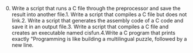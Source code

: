 0. Write a script that runs a C file through the preprocessor and save the result into another file.1. Write a script that compiles a C file but does not link.2. Write a script that generates the assembly code of a C code and save it in an output file.3. Write a script that compiles a C file and creates an executable named cisfun.4.Write a C program that prints exactly "Programming is like building a multilingual puzzle, followed by a new line.
